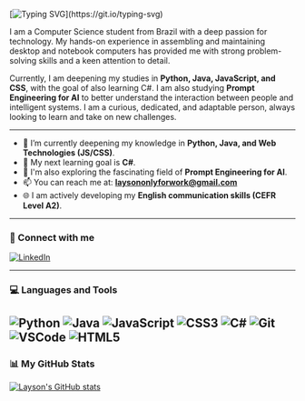 [![Typing SVG](https://readme-typing-svg.demolab.com?font=Ubuntu&weight=600&size=26&pause=1000&color=347E37&width=435&lines=Hi+there%2C+I'm+Layson!+%F0%9F%91%8B;But+you+can+just+call+me+'Lay')](https://git.io/typing-svg)

I am a Computer Science student from Brazil with a deep passion for technology. My hands-on experience in assembling and maintaining desktop and notebook computers has provided me with strong problem-solving skills and a keen attention to detail.

Currently, I am deepening my studies in **Python, Java, JavaScript, and CSS**, with the goal of also learning C#. I am also studying **Prompt Engineering for AI** to better understand the interaction between people and intelligent systems. I am a curious, dedicated, and adaptable person, always looking to learn and take on new challenges.

---

* 🌱 I’m currently deepening my knowledge in **Python, Java, and Web Technologies (JS/CSS)**.
* 🎯 My next learning goal is **C#**.
* 🤖 I'm also exploring the fascinating field of **Prompt Engineering for AI**.
* 📫 You can reach me at: **laysononlyforwork@gmail.com** 
* 🌐 I am actively developing my **English communication skills (CEFR Level A2)**.

---

### 🔗 Connect with me

[![LinkedIn](https://img.shields.io/badge/LinkedIn-0A66C2?style=for-the-badge&logo=linkedin&logoColor=white)](https://www.linkedin.com/in/laysonv/)

---

### 💻 Languages and Tools

![Python](https://img.shields.io/badge/Python-3776AB?style=for-the-badge&logo=python&logoColor=white)
![Java](https://img.shields.io/badge/Java-ED8B00?style=for-the-badge&logo=java&logoColor=white)
![JavaScript](https://img.shields.io/badge/JavaScript-F7DF1E?style=for-the-badge&logo=javascript&logoColor=black)
![CSS3](https://img.shields.io/badge/CSS3-1572B6?style=for-the-badge&logo=css3&logoColor=white)
![C#](https://img.shields.io/badge/C%23-239120?style=for-the-badge&logo=c-sharp&logoColor=white)
![Git](https://img.shields.io/badge/Git-F05032?style=for-the-badge&logo=git&logoColor=white)
![VSCode](https://img.shields.io/badge/VSCode-007ACC?style=for-the-badge&logo=visualstudiocode&logoColor=white)
![HTML5](https://img.shields.io/badge/HTML5-E34F26?style=for-the-badge&logo=html5&logoColor=white) 
---

### 📊 My GitHub Stats

[![Layson's GitHub stats](https://github-readme-stats.vercel.app/api?username=Layson02&show_icons=true&theme=dark&rank_icon=github)](https://github.com/anuraghazra/github-readme-stats)
